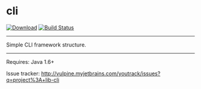 cli
===

[![Download](https://api.bintray.com/packages/vpx/maven/cli/images/download.svg)](https://bintray.com/vpx/maven/cli/_latestVersion)
[![Build Status](http://ec2-54-87-131-122.compute-1.amazonaws.com/job/lib-cli/badge/icon)](http://ec2-54-87-131-122.compute-1.amazonaws.com/job/lib-cli)

----

Simple CLI framework structure.




----

Requires: Java 1.6+


Issue tracker: http://vulpine.myjetbrains.com/youtrack/issues?q=project%3A+lib-cli